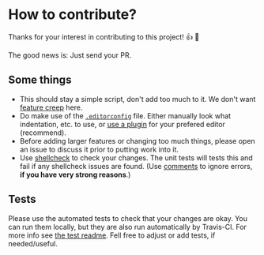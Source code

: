 # How to contribute?

Thanks for your interest in contributing to this project! :+1: :tada:

The good news is: Just send your PR.

## Some things

* This should stay a simple script, don't add too much to it. We don't want [feature creep](https://en.wikipedia.org/wiki/Feature_creep) here.
* Do make use of the [`.editorconfig`](.editorconfig) file. Either manually look what indentation, etc. to use, or [use a plugin](http://editorconfig.org/#download) for your prefered editor (recommend).
* Before adding larger features or changing too much things, please open an issue to discuss it prior to putting work into it.
* Use [shellcheck](https://www.shellcheck.net/) to check your changes. The unit tests will tests this and fail if any shellcheck issues are found. (Use [comments](https://github.com/koalaman/shellcheck/wiki/Directive) to ignore errors, **if you have very strong reasons**.)


## Tests

Please use the automated tests to check that your changes are okay. You can run them locally, but they are also run automatically by Travis-CI.
For more info see [the test readme](tests/README.md).
Fell free to adjust or add tests, if needed/useful.
